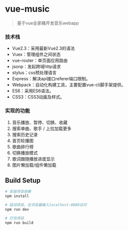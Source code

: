 # vue-music

> 基于vue全家桶开发音乐webapp    

### 技术栈
- Vue2.3：采用最新Vue2.3的语法
- Vuex：管理组件之间状态
- vue-router：单页面应用路由
- jsonp：发起跨域http请求
- stylus：css预处理语言
- Express：解决api接口referer端口限制。
- Webpack：自动化构建工具，主要配置vue-cli脚手架提供。
- ES6：采用ES6语法。
- CSS3：CSS3动画及样式。
### 实现的功能
1. 音乐播放、暂停、切换、收藏
2. 搜索单曲、歌手 / 上拉加载更多
3. 搜索历史记录
4. 首页轮播图
5. 歌曲排行榜
6. 切换播放模式
7. 歌词跟随播放进度显示
8. 图片懒加载/组件懒加载


## Build Setup

``` bash
# 安装项目依赖
npm install

# 启动项目，在浏览器输入localhost:8080访问
npm run dev

# 打包项目
npm run build

```

